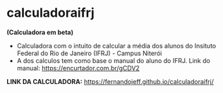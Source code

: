 # calculadoraifrj
**(Calculadora em beta)**
- Calculadora com o intuito de calcular a média dos alunos do Insituto Federal do Rio de Janeiro (IFRJ) - Campus Niterói
- A dos calculos tem como base o manual do aluno do IFRJ. Link do manual: https://encurtador.com.br/gCDV2

**LINK DA CALCULADORA:** https://fernandojeff.github.io/calculadoraifrj/
